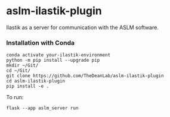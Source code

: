 # aslm-ilastik-plugin
Ilastik as a server for communication with the ASLM software.

### Installation with Conda
~~~
conda activate your-ilastik-environment
python -m pip install --upgrade pip
mkdir ~/Git/
cd ~/Git/
git clone https://github.com/TheDeanLab/aslm-ilastik-plugin
cd aslm-ilastik-plugin
pip install -e .
~~~

To run:
~~~
flask --app aslm_server run
~~~
